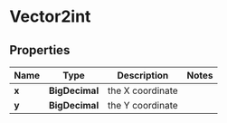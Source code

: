 

# Vector2int


## Properties

| Name | Type | Description | Notes |
|------------ | ------------- | ------------- | -------------|
|**x** | **BigDecimal** | the X coordinate |  |
|**y** | **BigDecimal** | the Y coordinate |  |



